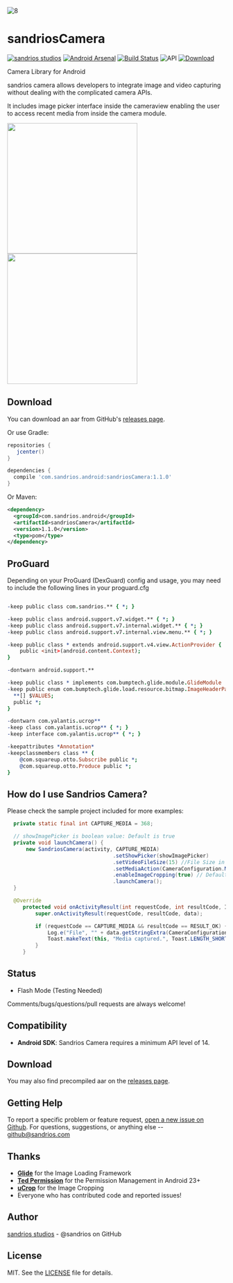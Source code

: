 ![8]

# sandriosCamera 

[![sandrios studios](https://img.shields.io/badge/sandrios-studios-orange.svg?style=flat)](http://sandrios.com)  [![Android Arsenal](https://img.shields.io/badge/Android%20Arsenal-sandriosCamera-yellow.svg?style=flat)](https://android-arsenal.com/details/1/4962#) [![Build Status](https://travis-ci.org/sandrios/sandriosCamera.svg?branch=master)](https://travis-ci.org/sandrios/sandriosCamera) ![API](https://img.shields.io/badge/API-14%2B-blue.svg?style=flat) [ ![Download](https://api.bintray.com/packages/sandriosstudios/android/sandriosCamera/images/download.svg) ](https://bintray.com/sandriosstudios/android/sandriosCamera/_latestVersion)

Camera Library for Android

sandrios camera allows developers to integrate image and video capturing without dealing with the complicated camera APIs.

It includes image picker interface inside the cameraview enabling the user to access recent media from inside the camera module.

<img src="https://github.com/sandrios/sandriosCamera/blob/master/static/with_picker.png" width="300px" />
<img src="https://github.com/sandrios/sandriosCamera/blob/master/static/without_picker.png" width="300px" />

Download
--------
You can download an aar from GitHub's [releases page][1].

Or use Gradle:

```gradle
repositories {
   jcenter()
}

dependencies {
  compile 'com.sandrios.android:sandriosCamera:1.1.0'
}
```

Or Maven:

```xml
<dependency>
  <groupId>com.sandrios.android</groupId>
  <artifactId>sandriosCamera</artifactId>
  <version>1.1.0</version>
  <type>pom</type>
</dependency>
```


ProGuard
--------
Depending on your ProGuard (DexGuard) config and usage, you may need to include the following lines in your proguard.cfg

```pro

-keep public class com.sandrios.** { *; }

-keep public class android.support.v7.widget.** { *; }
-keep public class android.support.v7.internal.widget.** { *; }
-keep public class android.support.v7.internal.view.menu.** { *; }

-keep public class * extends android.support.v4.view.ActionProvider {
    public <init>(android.content.Context);
}

-dontwarn android.support.**

-keep public class * implements com.bumptech.glide.module.GlideModule
-keep public enum com.bumptech.glide.load.resource.bitmap.ImageHeaderParser$** {
  **[] $VALUES;
  public *;
}

-dontwarn com.yalantis.ucrop**
-keep class com.yalantis.ucrop** { *; }
-keep interface com.yalantis.ucrop** { *; }

-keepattributes *Annotation*
-keepclassmembers class ** {
    @com.squareup.otto.Subscribe public *;
    @com.squareup.otto.Produce public *;
}
```

How do I use Sandrios Camera?
-------------------

Please check the sample project included for more examples:

```java
  private static final int CAPTURE_MEDIA = 368;

  // showImagePicker is boolean value: Default is true
  private void launchCamera() {
      new SandriosCamera(activity, CAPTURE_MEDIA)
                                  .setShowPicker(showImagePicker)
                                  .setVideoFileSize(15) //File Size in MB: Default is no limit
                                  .setMediaAction(CameraConfiguration.MEDIA_ACTION_VIDEO) // default is CameraConfiguration.MEDIA_ACTION_BOTH
                                  .enableImageCropping(true) // Default is false.
                                  .launchCamera();
  }

  @Override
     protected void onActivityResult(int requestCode, int resultCode, Intent data) {
         super.onActivityResult(requestCode, resultCode, data);

         if (requestCode == CAPTURE_MEDIA && resultCode == RESULT_OK) {
             Log.e("File", "" + data.getStringExtra(CameraConfiguration.Arguments.FILE_PATH));
             Toast.makeText(this, "Media captured.", Toast.LENGTH_SHORT).show();
         }
     }
```

Status
------

- Flash Mode (Testing Needed)

Comments/bugs/questions/pull requests are always welcome!

Compatibility
-------------

 * **Android SDK**: Sandrios Camera requires a minimum API level of 14.

Download
-------

You may also find precompiled aar on the [releases page][1].

Getting Help
------------
To report a specific problem or feature request, [open a new issue on Github][4]. For questions, suggestions, or
anything else -- github@sandrios.com


Thanks
------
* [**Glide**][6] for the Image Loading Framework
* [**Ted Permission**][7] for the Permission Management in Android 23+
* [**uCrop**][10] for the Image Cropping
* Everyone who has contributed code and reported issues!

Author
------
[sandrios studios][3] - @sandrios on GitHub

License
-------
MIT. See the [LICENSE][9] file for details.


[3]: https://www.sandrios.com
[1]: https://github.com/sandrios/sandriosCamera/releases
[2]: https://github.com/sandrios/sandriosCamera/wiki
[4]: https://github.com/sandrios/sandriosCamera/issues
[5]: https://developers.google.com/open-source/cla/individual
[6]: https://github.com/bumptech/glide
[7]: https://github.com/ParkSangGwon/TedPermission
[8]: https://github.com/sandrios/sandriosCamera/blob/master/static/sandrios_studios.png
[9]: https://github.com/sandrios/sandriosCamera/blob/master/LICENSE
[10]: https://github.com/Yalantis/uCrop

